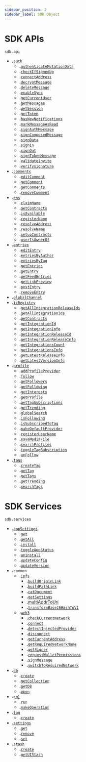 ```yaml
---
sidebar_position: 2
sidebar_label: SDK Object
---
```



# SDK APIs


`sdk.api`
- **.**[`auth`](/docs/sdk/api-reference/classes/sdk.AWF_Auth)
    - **.**[`authenticateMutationData`](/docs/sdk/api-reference/classes/sdk.AWF_Auth#authenticatemutationdata)
    - **.**[`checkIfSignedUp`](/docs/sdk/api-reference/classes/sdk.AWF_Auth#checkifsignedup)
    - **.**[`connectAddress`](/docs/sdk/api-reference/classes/sdk.AWF_Auth#connectaddress)
    - **.**[`decryptMessage`](/docs/sdk/api-reference/classes/sdk.AWF_Auth#decryptmessage)
    - **.**[`deleteMessage`](/docs/sdk/api-reference/classes/sdk.AWF_Auth#deletemessage)
    - **.**[`enableSync`](/docs/sdk/api-reference/classes/sdk.AWF_Auth#enablesync)
    - **.**[`getCurrentUser`](/docs/sdk/api-reference/classes/sdk.AWF_Auth#getcurrentuser)
    - **.**[`getMessages`](/docs/sdk/api-reference/classes/sdk.AWF_Auth#getmessages)
    - **.**[`getSession`](/docs/sdk/api-reference/classes/sdk.AWF_Auth#getsession)
    - **.**[`getToken`](/docs/sdk/api-reference/classes/sdk.AWF_Auth#gettoken)
    - **.**[`hasNewNotifications`](/docs/sdk/api-reference/classes/sdk.AWF_Auth#hasnewnotifications)
    - **.**[`markMessageAsRead`](/docs/sdk/api-reference/classes/sdk.AWF_Auth#markmessageasread)
    - **.**[`signAuthMessage`](/docs/sdk/api-reference/classes/sdk.AWF_Auth#signauthmessage)
    - **.**[`signComposedMessage`](/docs/sdk/api-reference/classes/sdk.AWF_Auth#signcomposedmessage)
    - **.**[`signData`](/docs/sdk/api-reference/classes/sdk.AWF_Auth#signdata)
    - **.**[`signIn`](/docs/sdk/api-reference/classes/sdk.AWF_Auth#signin)
    - **.**[`signOut`](/docs/sdk/api-reference/classes/sdk.AWF_Auth#signout)
    - **.**[`signTokenMessage`](/docs/sdk/api-reference/classes/sdk.AWF_Auth#signtokenmessage)
    - **.**[`validateInvite`](/docs/sdk/api-reference/classes/sdk.AWF_Auth#validateinvite)
    - **.**[`verifysignature`](/docs/sdk/api-reference/classes/sdk.AWF_Auth#verifysignature)
- **.**[`comments`](/docs/sdk/api-reference/classes/sdk.AWF_Comments)
    - **.**[`editComment`](/docs/sdk/api-reference/classes/sdk.AWF_Comments#editcomment)
    - **.**[`getComment`](/docs/sdk/api-reference/classes/sdk.AWF_Comments#getcomment)
    - **.**[`getComments`](/docs/sdk/api-reference/classes/sdk.AWF_Comments#getcomments)
    - **.**[`removeComment`](/docs/sdk/api-reference/classes/sdk.AWF_Comments#removecomment)
- **.**[`ens`](/docs/sdk/api-reference/classes/sdk.AWF_ENS)
    - **.**[`claimName`](/docs/sdk/api-reference/classes/sdk.AWF_ENS#claimname)
    - **.**[`getContracts`](/docs/sdk/api-reference/classes/sdk.AWF_ENS#getcontracts)
    - **.**[`isAvailable`](/docs/sdk/api-reference/classes/sdk.AWF_ENS#isavailable)
    - **.**[`registerName`](/docs/sdk/api-reference/classes/sdk.AWF_ENS#registername)
    - **.**[`resolveAddress`](/docs/sdk/api-reference/classes/sdk.AWF_ENS#resolveaddress)
    - **.**[`resolveName`](/docs/sdk/api-reference/classes/sdk.AWF_ENS#resolvename)
    - **.**[`setupContracts`](/docs/sdk/api-reference/classes/sdk.AWF_ENS#setupcontracts)
    - **.**[`userIsOwnerOf`](/docs/sdk/api-reference/classes/sdk.AWF_ENS#userisownerof)
- **.**[`entries`](/docs/sdk/api-reference/classes/sdk.AWF_Entry)
    - **.**[`editEntry`](/docs/sdk/api-reference/classes/sdk.AWF_Entry#editentry)
    - **.**[`entriesByAuthor`](/docs/sdk/api-reference/classes/sdk.AWF_Entry#entriesbyauthor)
    - **.**[`entriesByTag`](/docs/sdk/api-reference/classes/sdk.AWF_Entry#entriesbytag)
    - **.**[`getEntries`](/docs/sdk/api-reference/classes/sdk.AWF_Entry#getentries)
    - **.**[`getEntry`](/docs/sdk/api-reference/classes/sdk.AWF_Entry#getentry)
    - **.**[`getFeedEntries`](/docs/sdk/api-reference/classes/sdk.AWF_Entry#getfeedentries)
    - **.**[`getLinkPreview`](/docs/sdk/api-reference/classes/sdk.AWF_Entry#getlinkpreview)
    - **.**[`postEntry`](/docs/sdk/api-reference/classes/sdk.AWF_Entry#postentry)
    - **.**[`removeEntry`](/docs/sdk/api-reference/classes/sdk.AWF_Entry#removeentry)
- **.**[`globalChannel`](/docs/sdk/api-reference/classes/sdk.EventBus)
- **.**[`icRegistry`](/docs/sdk/api-reference/classes/sdk.AWF_IC_REGISTRY)
    - **.**[`getAllIntegrationReleaseIds`](/docs/sdk/api-reference/classes/sdk.AWF_IC_REGISTRY#getallintegrationreleaseids)
    - **.**[`getAllIntegrationIds`](/docs/sdk/api-reference/classes/sdk.AWF_IC_REGISTRY#getallintegrationids)
    - **.**[`getContracts`](/docs/sdk/api-reference/classes/sdk.AWF_IC_REGISTRY#getcontracts)
    - **.**[`getIntegrationId`](/docs/sdk/api-reference/classes/sdk.AWF_IC_REGISTRY#getintegrationid)
    - **.**[`getIntegrationInfo`](/docs/sdk/api-reference/classes/sdk.AWF_IC_REGISTRY#getintegrationinfo)
    - **.**[`getIntegrationReleaseId`](/docs/sdk/api-reference/classes/sdk.AWF_IC_REGISTRY#getintegrationreleaseid)
    - **.**[`getIntegrationReleaseInfo`](/docs/sdk/api-reference/classes/sdk.AWF_IC_REGISTRY#getintegrationreleaseinfo)
    - **.**[`getIntegrationsCount`](/docs/sdk/api-reference/classes/sdk.AWF_IC_REGISTRY#getintegrationscount)
    - **.**[`getIntegrationsInfo`](/docs/sdk/api-reference/classes/sdk.AWF_IC_REGISTRY#getintegrationsinfo)
    - **.**[`getLatestReleaseInfo`](/docs/sdk/api-reference/classes/sdk.AWF_IC_REGISTRY#getlatestreleaseinfo)
    - **.**[`getLatestVersionInfo`](/docs/sdk/api-reference/classes/sdk.AWF_IC_REGISTRY#getlatestversioninfo)
- **.**[`profile`](/docs/sdk/api-reference/classes/sdk.AWF_Profile)
    - **.**[`addProfileProvider`](/docs/sdk/api-reference/classes/sdk.AWF_Profile#addprofileprovider)
    - **.**[`follow`](/docs/sdk/api-reference/classes/sdk.AWF_Profile#follow)
    - **.**[`getFollowers`](/docs/sdk/api-reference/classes/sdk.AWF_Profile#getfollowers)
    - **.**[`getFollowing`](/docs/sdk/api-reference/classes/sdk.AWF_Profile#getfollowing)
    - **.**[`getInterests`](/docs/sdk/api-reference/classes/sdk.AWF_Profile#getinterests)
    - **.**[`getProfile`](/docs/sdk/api-reference/classes/sdk.AWF_Profile#getprofile)
    - **.**[`getTagSubscriptions`](/docs/sdk/api-reference/classes/sdk.AWF_Profile#gettagsubscriptions)
    - **.**[`getTrending`](/docs/sdk/api-reference/classes/sdk.AWF_Profile#gettrending)
    - **.**[`globalSearch`](/docs/sdk/api-reference/classes/sdk.AWF_Profile#globalsearch)
    - **.**[`isFollowing`](/docs/sdk/api-reference/classes/sdk.AWF_Profile#isfollowing)
    - **.**[`isSubscribedToTag`](/docs/sdk/api-reference/classes/sdk.AWF_Profile#issubscribedtotag)
    - **.**[`makeDefaultProvider`](/docs/sdk/api-reference/classes/sdk.AWF_Profile#makedefaultprovider)
    - **.**[`registerUserName`](/docs/sdk/api-reference/classes/sdk.AWF_Profile#registerusername)
    - **.**[`saveMediaFile`](/docs/sdk/api-reference/classes/sdk.AWF_Profile#savemediafile)
    - **.**[`searchProfiles`](/docs/sdk/api-reference/classes/sdk.AWF_Profile#searchprofiles)
    - **.**[`toggleTagSubscription`](/docs/sdk/api-reference/classes/sdk.AWF_Profile#toggletagsubscription)
    - **.**[`unFollow`](/docs/sdk/api-reference/classes/sdk.AWF_Profile#unfollow)
- **.**[`tags`](/docs/sdk/api-reference/classes/sdk.AWF_Tags)
    - **.**[`createTag`](/docs/sdk/api-reference/classes/sdk.AWF_Tags#createtag)
    - **.**[`getTag`](/docs/sdk/api-reference/classes/sdk.AWF_Tags#gettag)
    - **.**[`getTags`](/docs/sdk/api-reference/classes/sdk.AWF_Tags#gettags)
    - **.**[`getTrending`](/docs/sdk/api-reference/classes/sdk.AWF_Tags#gettrending)
    - **.**[`searchTags`](/docs/sdk/api-reference/classes/sdk.AWF_Tags#searchtags)

# SDK Services

`sdk.services`
- **.**[`appSettings`](/docs/sdk/api-reference/classes/sdk.AppSettings)
    - **.**[`get`](/docs/sdk/api-reference/classes/sdk.AppSettings#get)
    - **.**[`getAll`](/docs/sdk/api-reference/classes/sdk.AppSettings#getall)
    - **.**[`install`](/docs/sdk/api-reference/classes/sdk.AppSettings#install)
    - **.**[`toggleAppStatus`](/docs/sdk/api-reference/classes/sdk.AppSettings#toggleappstatus)
    - **.**[`uninstall`](/docs/sdk/api-reference/classes/sdk.AppSettings#uninstall)
    - **.**[`updateConfig`](/docs/sdk/api-reference/classes/sdk.AppSettings#updateconfig)
    - **.**[`updateVersion`](/docs/sdk/api-reference/classes/sdk.AppSettings#updateversion)
- **.**`common`
  - **.**[`ipfs`](/docs/sdk/api-reference/classes/sdk.AWF_IpfsConnector)
    - **.**[`buildOriginLink`](/docs/sdk/api-reference/classes/sdk.AWF_IpfsConnector#buildoriginlink)
    - **.**[`buildPathLink`](/docs/sdk/api-reference/classes/sdk.AWF_IpfsConnector#buildpathlink)
    - **.**[`catDocument`](/docs/sdk/api-reference/classes/sdk.AWF_IpfsConnector#catdocument)
    - **.**[`getSettings`](/docs/sdk/api-reference/classes/sdk.AWF_IpfsConnector#getsettings)
    - **.**[multiAddrToUri](/docs/sdk/api-reference/classes/sdk.AWF_IpfsConnector#multitoaddr)
    - **.**[`transformBase16HashToV1`](/docs/sdk/api-reference/classes/sdk.AWF_IpfsConnector#transformbase16hashtov1)
  - **.**[`web3`](/docs/sdk/api-reference/classes/sdk.Web3Connector)
    - **.**[`checkCurrentNetwork`](/docs/sdk/api-reference/classes/sdk.Web3Connector#checkcurrentnetwork)
    - **.**[`connect`](/docs/sdk/api-reference/classes/sdk.Web3Connector#connect)
    - **.**[`detectInjectedProvider`](/docs/sdk/api-reference/classes/sdk.Web3Connector#detectinjectedprovider)
    - **.**[`disconnect`](/docs/sdk/api-reference/classes/sdk.Web3Connector#disconnect)
    - **.**[`getCurrentAddress`](/docs/sdk/api-reference/classes/sdk.Web3Connector#getcurrentaddress)
    - **.**[`getRequiredNetworkName`](/docs/sdk/api-reference/classes/sdk.Web3Connector#getrequirednetworkname)
    - **.**[`getSigner`](/docs/sdk/api-reference/classes/sdk.Web3Connector#getsigner)
    - **.**[`requestWalletPermissions`](/docs/sdk/api-reference/classes/sdk.Web3Connector#requestwalletpermissions)
    - **.**[`signMessage`](/docs/sdk/api-reference/classes/sdk.Web3Connector#signmessage)
    - **.**[`switchToRequiredNetwork`](/docs/sdk/api-reference/classes/sdk.Web3Connector#switchtorequirednetwork)
- **.**[`db`](/docs/sdk/api-reference/classes/sdk.DB)
  - **.**[`create`](/docs/sdk/api-reference/classes/sdk.DB#create)
  - **.**[`getCollection`](/docs/sdk/api-reference/classes/sdk.DB#getcollection)
  - **.**[`getDB`](/docs/sdk/api-reference/classes/sdk.DB#getdb)
  - **.**[`open`](/docs/sdk/api-reference/classes/sdk.DB#open)
- **.**[`gql`](/docs/sdk/api-reference/classes/sdk.Gql)
  - **.**[`run`](/docs/sdk/api-reference/classes/sdk.Gql#run)
  - **.**[`makeOperation`](/docs/sdk/api-reference/classes/sdk.Gql#makeoperation)
- **.**[`log`](/docs/sdk/api-reference/classes/sdk.Logging)
  - **.**[`create`](/docs/sdk/api-reference/classes/sdk.Logging#create)
- **.**[`settings`](/docs/sdk/api-reference/classes/sdk.Settings)
  - **.**[`get`](/docs/sdk/api-reference/classes/sdk.Settings#get)
  - **.**[`remove`](/docs/sdk/api-reference/classes/sdk.Settings#remove)
  - **.**[`set`](/docs/sdk/api-reference/classes/sdk.Settings#set)
- **.**[`stash`](/docs/sdk/api-reference/classes/sdk.Stash)
  - **.**[`create`](/docs/sdk/api-reference/classes/sdk.Stash#create)
  - **.**[`getUIStash`](/docs/sdk/api-reference/classes/sdk.Stash#getuistash)
